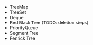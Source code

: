 - TreeMap
- TreeSet
- Deque
- Red Black Tree (TODO: deletion steps)
- PriorityQueue
- Segment Tree
- Fenrick Tree